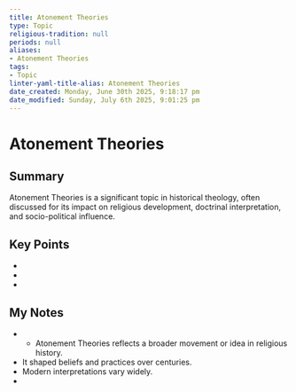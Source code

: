 ```yaml
---
title: Atonement Theories
type: Topic
religious-tradition: null
periods: null
aliases:
- Atonement Theories
tags:
- Topic
linter-yaml-title-alias: Atonement Theories
date_created: Monday, June 30th 2025, 9:18:17 pm
date_modified: Sunday, July 6th 2025, 9:01:25 pm
---
```


# Atonement Theories

## Summary
Atonement Theories is a significant topic in historical theology, often discussed for its impact on religious development, doctrinal interpretation, and socio-political influence.

## Key Points
- 
- 
- 

## My Notes
- - Atonement Theories reflects a broader movement or idea in religious history.
- It shaped beliefs and practices over centuries.
- Modern interpretations vary widely.
- 